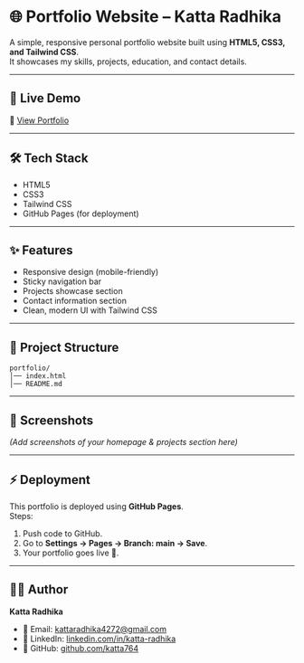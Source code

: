 # 🌐 Portfolio Website – Katta Radhika

A simple, responsive personal portfolio website built using **HTML5, CSS3, and Tailwind CSS**.  
It showcases my skills, projects, education, and contact details.

---

## 🚀 Live Demo
🔗 [View Portfolio](https://your-username.github.io/portfolio/)  

---

## 🛠️ Tech Stack
- HTML5  
- CSS3  
- Tailwind CSS  
- GitHub Pages (for deployment)

---

## ✨ Features
- Responsive design (mobile-friendly)  
- Sticky navigation bar  
- Projects showcase section  
- Contact information section  
- Clean, modern UI with Tailwind CSS  

---

## 📂 Project Structure
```
portfolio/
│── index.html
│── README.md
```

---

## 📸 Screenshots
*(Add screenshots of your homepage & projects section here)*

---

## ⚡ Deployment
This portfolio is deployed using **GitHub Pages**.  
Steps:
1. Push code to GitHub.  
2. Go to **Settings → Pages → Branch: main → Save**.  
3. Your portfolio goes live 🚀.  

---

## 👩‍💻 Author
**Katta Radhika**  
- 📧 Email: [kattaradhika4272@gmail.com](mailto:kattaradhika4272@gmail.com)  
- 💼 LinkedIn: [linkedin.com/in/katta-radhika](https://www.linkedin.com/in/katta-radhika-a730b426a)  
- 🐙 GitHub: [github.com/katta764](https://github.com/katta764)  
